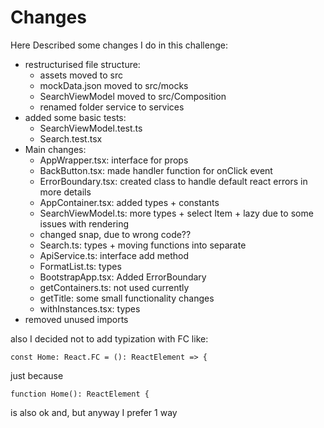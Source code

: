 # Changes

Here Described some changes I do in this challenge: 

- restructurised file structure:
	- assets moved to src
	- mockData.json moved to src/mocks
	- SearchViewModel moved to src/Composition
	- renamed folder service to services
- added some basic tests:
  - SearchViewModel.test.ts
  - Search.test.tsx
- Main changes: 
  - AppWrapper.tsx: interface for props
  - BackButton.tsx: made handler function for onClick event
  - ErrorBoundary.tsx: created class to handle default react errors in more details
  - AppContainer.tsx: added types + constants
  - SearchViewModel.ts: more types + select Item + lazy due to some issues with rendering
  - changed snap, due to wrong code??
  - Search.ts: types + moving functions into separate
  - ApiService.ts: interface add method
  - FormatList.ts: types
  - BootstrapApp.tsx: Added ErrorBoundary
  - getContainers.ts: not used currently
  - getTitle: some small functionality changes
  - withInstances.tsx: types
- removed unused imports

also I decided not to add typization with FC like: 

`const Home: React.FC = (): ReactElement => {`

just because 

`function Home(): ReactElement {`

is also ok and, but anyway I prefer 1 way
